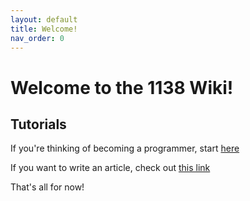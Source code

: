 ```yaml
---
layout: default
title: Welcome!
nav_order: 0
---
```


# Welcome to the 1138 Wiki!

## Tutorials

If you're thinking of becoming a programmer, start [here](/programming/swerve.html)

If you want to write an article, check out [this link](/misc/howto.html)

That's all for now!